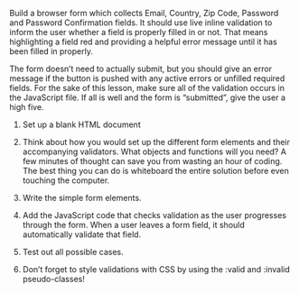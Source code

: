 Build a browser form which collects Email, Country, Zip Code, Password and Password Confirmation fields. It should use live inline validation to inform the user whether a field is properly filled in or not. That means highlighting a field red and providing a helpful error message until it has been filled in properly.

The form doesn’t need to actually submit, but you should give an error message if the button is pushed with any active errors or unfilled required fields. For the sake of this lesson, make sure all of the validation occurs in the JavaScript file. If all is well and the form is “submitted”, give the user a high five.

1. Set up a blank HTML document

2. Think about how you would set up the different form elements and their accompanying validators. What objects and functions will you need? A few minutes of thought can save you from wasting an hour of coding. The best thing you can do is whiteboard the entire solution before even touching the computer.

3. Write the simple form elements.

4. Add the JavaScript code that checks validation as the user progresses through the form. When a user leaves a form field, it should automatically validate that field.

5. Test out all possible cases.

6. Don’t forget to style validations with CSS by using the :valid and :invalid pseudo-classes!